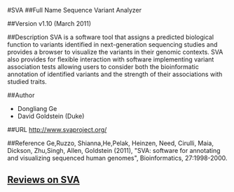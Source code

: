 #SVA
##Full Name
Sequence Variant Analyzer

##Version
v1.10 (March 2011)

##Description
SVA is a software tool that assigns a predicted biological function to variants identified in next-generation sequencing studies and provides a browser to visualize the variants in their genomic contexts. SVA also provides for flexible interaction with software implementing variant association tests allowing users to consider both the bioinformatic annotation of identified variants and the strength of their associations with studied traits.

##Author
* Dongliang Ge
* David Goldstein (Duke)

##URL
http://www.svaproject.org/

##Reference
Ge,Ruzzo, Shianna,He,Pelak, Heinzen, Need, Cirulli, Maia, Dickson, Zhu,Singh, Allen, Goldstein (2011), "SVA: software for annotating and visualizing sequenced human genomes", Bioinformatics, 27:1998-2000.


## [Reviews on SVA](https://github.com/gaow/genetic-analysis-software/issues/568)